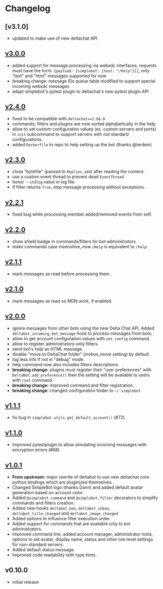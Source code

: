 # Changelog

## [v3.1.0]

- updated to make use of new deltachat API

## [v3.0.0]

- added support for message processing via webxdc interfaces, requests must have the form: `{payload: {simplebot: {text: "/help"}}}`, only "text" and "html" messages supported for now
- breaking change: message IDs queue table modified to support special incoming webxdc messages
- adapt simplebot's pytest plugin to deltachat's new pytest plugin API

## [v2.4.0]

- fixed to be compatible with `deltachat>=1.66.0`
- commands, filters and plugins are now sorted alphabetically in the help.
- allow to set custom configuration values (ex. custom servers and ports) in `init` subcommand to support servers with not standard configurations.
- added `Dockerfile` to repo to help setting up the bot (thanks @lerdem)

## [v2.3.0]

- close "bytefile" (passed to `Replies.add`) after reading the content.
- use a custom event thread to prevent dead `EventThread`.
- honor `--stdlog` value in log file.
- if filter returns `True`, stop message processing without exceptions.

## [v2.2.1]

- fixed bug while processing member added/removed events from self.

## [v2.2.0]

- show shield badge in commands/filters for bot administrators.
- make commands case insensitive, now `/Help` is equivalent to `/help`.

## [v2.1.1]

- mark messages as read before processing them.

## [v2.1.0]

- mark messages as read so MDN work, if enabled.

## [v2.0.0]

- ignore messages from other bots using the new Delta Chat API. Added `deltabot_incoming_bot_message` hook to process messages from bots.
- allow to get account configuration values with `set_config` command.
- allow to register administrators-only filters.
- send bot's help as HTML message.
- disable "move to DeltaChat folder" (mvbox_move setting) by default.
- log less info if not in "debug" mode.
- help command now also includes filters descriptions.
- **breaking change:** plugins must register their "user preferences" with `DeltaBot.add_preference()` then the setting will be available to users with `/set` command.
- **breaking change:** improved command and filter registration.
- **breaking change:** changed configuration folder to `~/.simplebot`

## [v1.1.1]

- fix bug in `simplebot.utils.get_default_account()` (#72)

## [v1.1.0]

- Improved pytestplugin to allow simulating incoming messages with encryption errors (#68)

## [v1.0.1]

- **From upstream:** major rewrite of deltabot to use new deltachat core python bindings
  which are pluginized themselves.
- Changed SimpleBot logo (thanks Dann) and added default avatar
  generation based on account color.
- Added `@simplebot.command` and `@simplebot.filter` decorators to
  simplify commands and filters creation.
- Added new hooks `deltabot_ban`, `deltabot_unban`,
  `deltabot_title_changed` and `deltabot_image_changed`
- Added options to influence filter execution order.
- Added support for commands that are available only to bot administrators.
- Improved command line, added account manager, administrator tools,
  options to set avatar, display name, status and other low level
  settings for non-standard servers.
- Added default status message.
- Improved code readability with type hints.

## v0.10.0

- initial release


[v3.0.0]: https://github.com/simplebot-org/simplebot/compare/v2.4.0...v3.0.0

[v2.4.0]: https://github.com/simplebot-org/simplebot/compare/v2.3.0...v2.4.0

[v2.3.0]: https://github.com/simplebot-org/simplebot/compare/v2.2.1...v2.3.0

[v2.2.1]: https://github.com/simplebot-org/simplebot/compare/v2.2.0...v2.2.1

[v2.2.0]: https://github.com/simplebot-org/simplebot/compare/v2.1.1...v2.2.0

[v2.1.1]: https://github.com/simplebot-org/simplebot/compare/v2.1.0...v2.1.1

[v2.1.0]: https://github.com/simplebot-org/simplebot/compare/v2.0.0...v2.1.0

[v2.0.0]: https://github.com/simplebot-org/simplebot/compare/v1.1.1...v2.0.0

[v1.1.1]: https://github.com/simplebot-org/simplebot/compare/v1.1.0...v1.1.1

[v1.1.0]: https://github.com/simplebot-org/simplebot/compare/v1.0.1...v1.1.0

[v1.0.1]: https://github.com/simplebot-org/simplebot/compare/v0.10.0...v1.0.1
